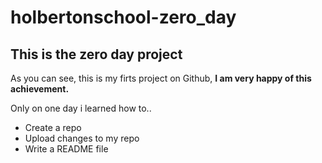 # **holbertonschool-zero_day**

## This is the zero day project

As you can see, this is my firts project on Github, **I am very happy of this achievement.**

Only on one day i learned how to.. 

* Create a repo
* Upload changes to my repo
* Write a README file





